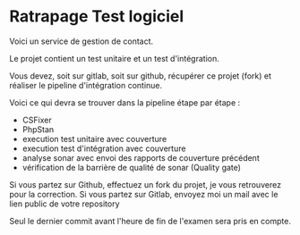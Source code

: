 # Ratrapage Test logiciel

Voici un service de gestion de contact.

Le projet contient un test unitaire et un test d'intégration.

Vous devez, soit sur gitlab, soit sur github, récupérer ce projet (fork) et réaliser le pipeline d'intégration continue.

Voici ce qui devra se trouver dans la pipeline étape par étape :
- CSFixer
- PhpStan
- execution test unitaire avec couverture
- execution test d'intégration avec couverture
- analyse sonar avec envoi des rapports de couverture précédent
- vérification de la barrière de qualité de sonar (Quality gate)

Si vous partez sur Github, effectuez un fork du projet, je vous retrouverez pour la correction.
Si vous partez sur Gitlab, envoyez moi un mail avec le lien public de votre repository

Seul le dernier commit avant l'heure de fin de l'examen sera pris en compte.
